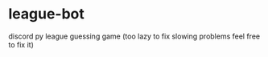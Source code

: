 # league-bot
discord py league guessing game (too lazy to fix slowing problems feel free to fix it)
